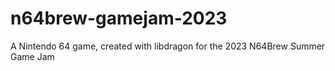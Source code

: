 # n64brew-gamejam-2023
A Nintendo 64 game, created with libdragon for the 2023 N64Brew Summer Game Jam
